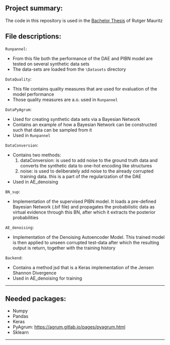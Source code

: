 ## Project summary:
The code in this repository is used in the [Bachelor Thesis](https://github.com/RRMauritz/PDBQ/blob/master/Mauritz_BA_EEMCS.pdf) of Rutger Mauritz

## File descriptions:

`Runpannel`:
- From this file both the performance of the DAE and PIBN model are tested on several synthetic data sets
- The data-sets are loaded from the `\Datasets` directory

`DataQuality`:
- This file contains quality measures that are used for evaluation of the model performance
- Those quality measures are a.o. used in `Runpannel`

`DataPyAgrum`:
- Used for creating synthetic data sets via a Bayesian Network
- Contains an example of how a Bayesian Network can be constructed such that data can be sampled from it
- Used in `Runpannel`

`DataConversion`:
- Contains two methods:
	1) dataConversion: is used to add noise to the ground truth data and converts the synthetic data
	   to one-hot encoding like structures
	2) noise: is used to deliberately add noise to the already corrupted training data.
	   this is a part of the regularization of the DAE
- Used in AE_denoising

`BN_sup`:
- Implementation of the supervised PIBN model. It loads a pre-defined Bayesian Network (.bif file)
  and propagates the probabilistic data as virtual evidence through this BN, after which it extracts
  the posterior probabilities

`AE_denoising`:
- Implementation of the Denoising Autoencoder Model. This trained model is then applied to unseen
  corrupted test-data after which the resulting output is return, together with the training history

`Backend`:
- Contains a method jsd that is a Keras implementation of the Jensen Shannon Divergence
- Used in AE_denoising for training

------------------------------------------------------------------------
## Needed packages:
- Numpy
- Pandas
- Keras
- PyAgrum: https://agrum.gitlab.io/pages/pyagrum.html
- Sklearn
------------------------------------------------------------------------

